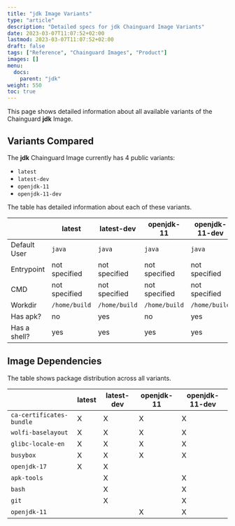 ```yaml
---
title: "jdk Image Variants"
type: "article"
description: "Detailed specs for jdk Chainguard Image Variants"
date: 2023-03-07T11:07:52+02:00
lastmod: 2023-03-07T11:07:52+02:00
draft: false
tags: ["Reference", "Chainguard Images", "Product"]
images: []
menu:
  docs:
    parent: "jdk"
weight: 550
toc: true
---
```


This page shows detailed information about all available variants of the Chainguard **jdk** Image.

## Variants Compared
The **jdk** Chainguard Image currently has 4 public variants: 

- `latest`
- `latest-dev`
- `openjdk-11`
- `openjdk-11-dev`

The table has detailed information about each of these variants.

|              | latest        | latest-dev    | openjdk-11    | openjdk-11-dev |
|--------------|---------------|---------------|---------------|----------------|
| Default User | `java`        | `java`        | `java`        | `java`         |
| Entrypoint   | not specified | not specified | not specified | not specified  |
| CMD          | not specified | not specified | not specified | not specified  |
| Workdir      | `/home/build` | `/home/build` | `/home/build` | `/home/build`  |
| Has apk?     | no            | yes           | no            | yes            |
| Has a shell? | yes           | yes           | yes           | yes            |

## Image Dependencies
The table shows package distribution across all variants.

|                          | latest | latest-dev | openjdk-11 | openjdk-11-dev |
|--------------------------|--------|------------|------------|----------------|
| `ca-certificates-bundle` | X      | X          | X          | X              |
| `wolfi-baselayout`       | X      | X          | X          | X              |
| `glibc-locale-en`        | X      | X          | X          | X              |
| `busybox`                | X      | X          | X          | X              |
| `openjdk-17`             | X      | X          |            |                |
| `apk-tools`              |        | X          |            | X              |
| `bash`                   |        | X          |            | X              |
| `git`                    |        | X          |            | X              |
| `openjdk-11`             |        |            | X          | X              |

